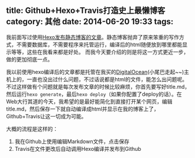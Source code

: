 title: Github+Hexo+Travis打造史上最懒博客
category: 其他
date: 2014-06-20 19:33
tags:
---

我前面写过使用[Hexo发布静态博客的文章](http://scottqian.com/2013/11/06/static-blog-start/)。静态博客抛弃了原来笨重的写作方式，不需要数据库，不需要程序来托管运行，编译后的html随便放到哪里都能显示等等，这些在我看来都是好处。  而我今天要介绍的则是将这一方式更近一步，做的更加彻底一点。  

<!--more-->

我以前使用hexo编译后的文章都是托管在我买的[DigitalOcean](https://www.digitalocean.com/?refcode=ee0f439bc35c)(小尾巴走起~~)主机上的，一直也没出过什么问题，不过话说都是html的文件，能怎么出问题呢。不过这样做有个问题就是每次发布文章的时候比较麻烦，你首先要写好title.md，然后运行`hexo generate`，最后`hexo deploy`（如果你配置了deploy的话）。在Web大行其道的今天，我希望的是最好能简化到直接打开某个网页，编辑title.md，然后保存一下就自动编译成html并显示在我的博客上了，Github+Travis让这一切成为可能。  

大概的流程是这样的：
  1. 我在Github上使用编辑Markdown文件，点击保存
  2. Travis在文件更改后自动调用Hexo编译并发布到Github
